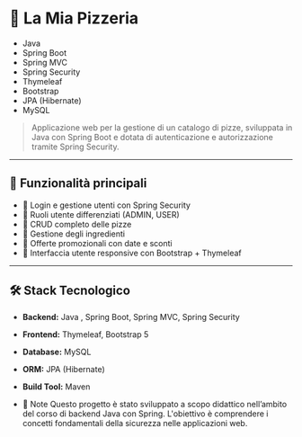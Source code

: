 # 🍕 La Mia Pizzeria

- Java 
- Spring Boot
- Spring MVC
- Spring Security
- Thymeleaf
- Bootstrap
- JPA (Hibernate)
- MySQL

> Applicazione web per la gestione di un catalogo di pizze, sviluppata in Java con Spring Boot e dotata di autenticazione e autorizzazione tramite Spring Security.

---


## 🚀 Funzionalità principali

- 🔐 Login e gestione utenti con Spring Security
- 👥 Ruoli utente differenziati (ADMIN, USER)
- 🍕 CRUD completo delle pizze
- 🧂 Gestione degli ingredienti
- 💸 Offerte promozionali con date e sconti
- 🧩 Interfaccia utente responsive con Bootstrap + Thymeleaf

---

## 🛠️ Stack Tecnologico

- **Backend:** Java , Spring Boot, Spring MVC, Spring Security
- **Frontend:** Thymeleaf, Bootstrap 5
- **Database:** MySQL
- **ORM:** JPA (Hibernate)
- **Build Tool:** Maven

- 📌 Note
Questo progetto è stato sviluppato a scopo didattico nell’ambito del corso di backend Java con Spring.
L'obiettivo è comprendere i concetti fondamentali della sicurezza nelle applicazioni web.
